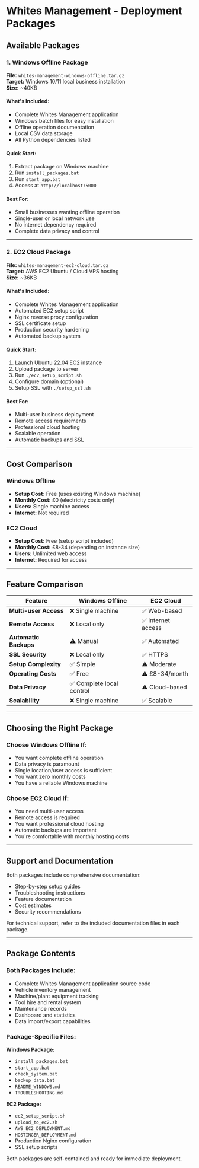 # Whites Management - Deployment Packages

## Available Packages

### 1. Windows Offline Package
**File:** `whites-management-windows-offline.tar.gz`  
**Target:** Windows 10/11 local business installation  
**Size:** ~40KB

#### What's Included:
- Complete Whites Management application
- Windows batch files for easy installation
- Offline operation documentation
- Local CSV data storage
- All Python dependencies listed

#### Quick Start:
1. Extract package on Windows machine
2. Run `install_packages.bat`
3. Run `start_app.bat`
4. Access at `http://localhost:5000`

#### Best For:
- Small businesses wanting offline operation
- Single-user or local network use
- No internet dependency required
- Complete data privacy and control

---

### 2. EC2 Cloud Package
**File:** `whites-management-ec2-cloud.tar.gz`  
**Target:** AWS EC2 Ubuntu / Cloud VPS hosting  
**Size:** ~36KB

#### What's Included:
- Complete Whites Management application
- Automated EC2 setup script
- Nginx reverse proxy configuration
- SSL certificate setup
- Production security hardening
- Automated backup system

#### Quick Start:
1. Launch Ubuntu 22.04 EC2 instance
2. Upload package to server
3. Run `./ec2_setup_script.sh`
4. Configure domain (optional)
5. Setup SSL with `./setup_ssl.sh`

#### Best For:
- Multi-user business deployment
- Remote access requirements
- Professional cloud hosting
- Scalable operation
- Automatic backups and SSL

---

## Cost Comparison

### Windows Offline
- **Setup Cost:** Free (uses existing Windows machine)
- **Monthly Cost:** £0 (electricity costs only)
- **Users:** Single machine access
- **Internet:** Not required

### EC2 Cloud
- **Setup Cost:** Free (setup script included)
- **Monthly Cost:** £8-34 (depending on instance size)
- **Users:** Unlimited web access
- **Internet:** Required for access

---

## Feature Comparison

| Feature | Windows Offline | EC2 Cloud |
|---------|----------------|-----------|
| **Multi-user Access** | ❌ Single machine | ✅ Web-based |
| **Remote Access** | ❌ Local only | ✅ Internet access |
| **Automatic Backups** | ⚠️ Manual | ✅ Automated |
| **SSL Security** | ❌ Local only | ✅ HTTPS |
| **Setup Complexity** | ✅ Simple | ⚠️ Moderate |
| **Operating Costs** | ✅ Free | ⚠️ £8-34/month |
| **Data Privacy** | ✅ Complete local control | ⚠️ Cloud-based |
| **Scalability** | ❌ Single machine | ✅ Scalable |

---

## Choosing the Right Package

### Choose Windows Offline If:
- You want complete offline operation
- Data privacy is paramount
- Single location/user access is sufficient
- You want zero monthly costs
- You have a reliable Windows machine

### Choose EC2 Cloud If:
- You need multi-user access
- Remote access is required
- You want professional cloud hosting
- Automatic backups are important
- You're comfortable with monthly hosting costs

---

## Support and Documentation

Both packages include comprehensive documentation:
- Step-by-step setup guides
- Troubleshooting instructions
- Feature documentation
- Cost estimates
- Security recommendations

For technical support, refer to the included documentation files in each package.

---

## Package Contents

### Both Packages Include:
- Complete Whites Management application source code
- Vehicle inventory management
- Machine/plant equipment tracking
- Tool hire and rental system
- Maintenance records
- Dashboard and statistics
- Data import/export capabilities

### Package-Specific Files:

**Windows Package:**
- `install_packages.bat`
- `start_app.bat`
- `check_system.bat`
- `backup_data.bat`
- `README_WINDOWS.md`
- `TROUBLESHOOTING.md`

**EC2 Package:**
- `ec2_setup_script.sh`
- `upload_to_ec2.sh`
- `AWS_EC2_DEPLOYMENT.md`
- `HOSTINGER_DEPLOYMENT.md`
- Production Nginx configuration
- SSL setup scripts

Both packages are self-contained and ready for immediate deployment.